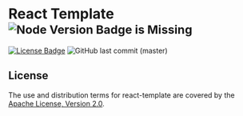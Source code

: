 React Template <sup>![Node Version Badge is Missing][node version badge]</sup>
==============

[![License Badge][license badge]](https://www.apache.org/licenses/LICENSE-2.0)
![GitHub last commit (master)](https://img.shields.io/github/last-commit/QubitPi/react-template/master?logo=github&style=for-the-badge)

License
-------

The use and distribution terms for react-template are covered by the [Apache License, Version 2.0].

[Apache License, Version 2.0]: http://www.apache.org/licenses/LICENSE-2.0.html

[license badge]: https://img.shields.io/badge/Apache%202.0-F25910.svg?style=for-the-badge&logo=Apache&logoColor=white

[node version badge]: https://img.shields.io/badge/NODE-18-339933?logo=Node.js&logoColor=white&labelColor=66cc33&style=for-the-badge
